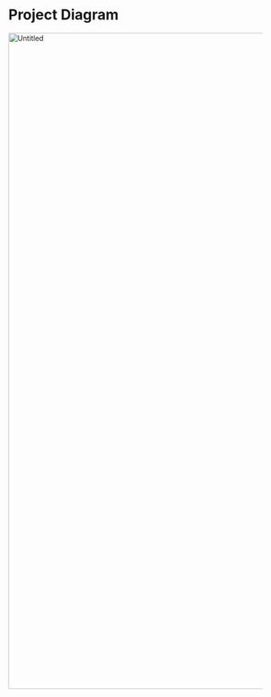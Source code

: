 # Project Diagram
<img width="1303" alt="Untitled" src="https://github.com/efganmac/basic-crud-api-golang/assets/95138129/23cb564b-ba56-400e-a791-26a987631197">
